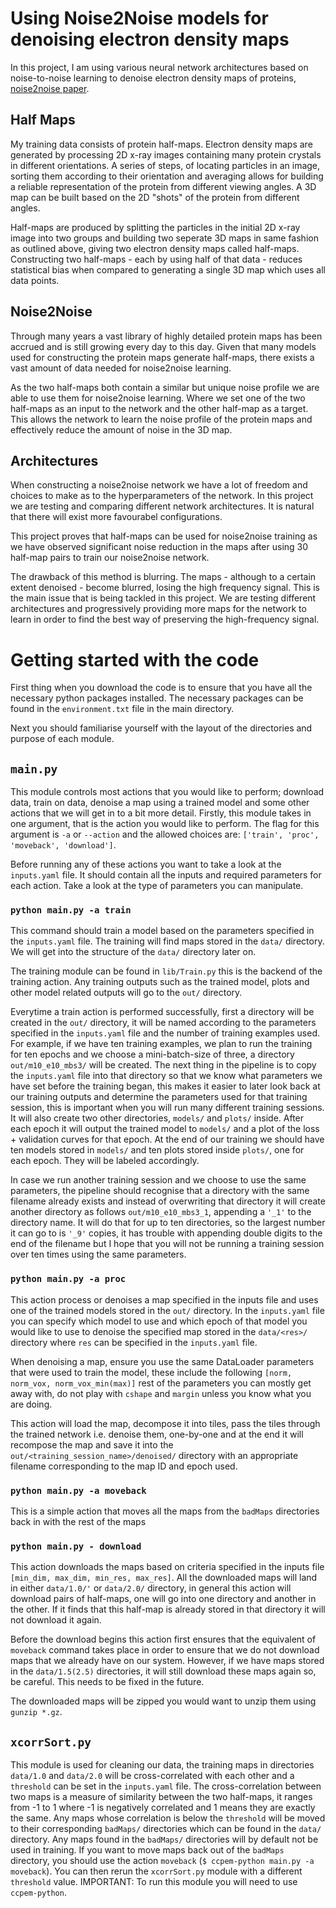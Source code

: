 # Using Noise2Noise models for denoising electron density maps

In this project, I am using various neural network 
architectures based on noise-to-noise learning
to denoise electron density maps of proteins,
[noise2noise paper](https://arxiv.org/abs/1803.04189).

## Half Maps

My training data consists of protein half-maps. Electron 
density maps are generated by processing 2D x-ray images 
containing many protein crystals in different orientations. 
A series of steps, of locating particles in an image,
sorting them according to their orientation and averaging
allows for building a reliable representation of the protein
from different viewing angles. A 3D map can be built based
on the 2D "shots" of the protein from different angles.

Half-maps are produced by splitting the particles in 
the initial 2D x-ray image into two groups and 
building two seperate 3D maps in same fashion as outlined 
above, giving two electron density maps called 
half-maps. Constructing two half-maps - each by using half
of that data - reduces statistical bias when compared
to generating a single 3D map which uses all data points.

## Noise2Noise

Through many years a vast library of highly detailed 
protein maps has been accrued and is still growing every day
to this day. Given that many models used for constructing 
the protein maps generate half-maps, there exists a 
vast amount of data needed for noise2noise learning.

As the two half-maps both contain a similar but unique 
noise profile we are able to use them for noise2noise 
learning. Where we set one of the two half-maps as an
input to the network and the other half-map as a target.
This allows the network to learn the noise profile of the
protein maps and effectively reduce the amount of noise
in the 3D map.

## Architectures

When constructing a noise2noise network we have a lot
of freedom and choices to make as to the hyperparameters
of the network. In this project we are testing and
comparing different network architectures. It is natural
that there will exist more favourabel configurations. 

This project proves that half-maps can be used for
noise2noise training as we have observed significant
noise reduction in the maps after using 30 half-map
pairs to train our noise2noise network.

The drawback of this method is blurring. The maps - although
to a certain extent denoised - become blurred, losing 
the high frequency signal. This is the main issue that
is being tackled in this project. We are testing 
different architectures and progressively 
providing more maps for the network to learn in order
to find the best way of preserving the high-frequency signal.

# Getting started with the code

First thing when you download the code is to ensure
that you have all the necessary python packages installed.
The necessary packages can be found in the 
`environment.txt` file in the main directory.

Next you should familiarise yourself with the layout of the
directories and purpose of each module.

## `main.py`
This module controls most actions that you would like to
perform; download data, train on data, denoise a map using
a trained model and some other actions that we will get in to
a bit more detail. Firstly, this module takes in one argument,
that is the action you would like to perform. The flag for
this argument is `-a` or `--action` and the allowed choices
are: `['train', 'proc', 'moveback', 'download']`.

Before running any of these actions you want to take a look 
at the `inputs.yaml` file. It should contain all the inputs
and required parameters for each action. Take a look at the 
type of parameters you can manipulate.

### `python main.py -a train`
This command should train a model based on the parameters
specified in the `inputs.yaml` file. The training will find
maps stored in the `data/` directory. We will get into the 
structure of the `data/` directory later on. 

The training module can be found in `lib/Train.py` this is
the backend of the training action. Any training outputs such
as the trained model, plots and other model related outputs
will go to the `out/` directory.

Everytime a train action is performed successfully, first a 
directory will be created in the `out/` directory, it will
be named according to the parameters specified in the
`inputs.yaml` file and the number of training examples used.
For example, if we have ten training examples, we plan to run
the training for ten epochs and we choose a mini-batch-size of 
three, a directory `out/m10_e10_mbs3/` will be created. The 
next thing in the pipeline is to copy the `inputs.yaml` file
into that directory so that we know what parameters we have set
before the training began, this makes it easier to later look
back at our training outputs and determine the parameters used
for that training session, this is important when you will run 
many different training sessions. It will also create two
other directories, `models/` and `plots/` inside. After each
epoch it will output the trained model to `models/` and a 
plot of the loss + validation curves for that epoch. At the end
of our training we should have ten models stored in `models/`
and ten plots stored inside `plots/`, one for each epoch. They
will be labeled accordingly.

In case we run another training session and we choose to use the
same parameters, the pipeline should recognise that a directory
with the same filename already exists and instead of overwriting
that directory it will create another directory as follows
`out/m10_e10_mbs3_1`, appending a `'_1'` to the directory
name. It will do that for up to ten directories, so the largest
number it can go to is `'_9'` copies, it has trouble with 
appending double digits to the end of the filename but I hope
that you will not be running a training session over ten times 
using the same parameters.


### `python main.py -a proc`

This action process or denoises a map specified in the inputs
file and uses one of the trained models stored in the `out/` 
directory. In the `inputs.yaml` file you can specify which
model to use and which epoch of that model you would like to
use to denoise the specified map stored in the 
`data/<res>/` directory where `res` can be specified in the 
`inputs.yaml` file.

When denoising a map, ensure you use the same DataLoader 
parameters that were used to train the model, these include
the following `[norm, norm_vox, norm_vox_min(max)]` rest of
the parameters you can mostly get away with, do not play with
`cshape` and `margin` unless you know what you are doing.

This action will load the map, decompose
it into tiles, pass the tiles through the trained 
network i.e. denoise them, one-by-one and at the end it will
recompose the map and save it into the 
`out/<training_session_name>/denoised/` directory with an
appropriate filename corresponding to the map ID and epoch
used.

### `python main.py -a moveback`

This is a simple action that moves all the maps from the 
`badMaps` directories back in with the rest of the maps

### `python main.py - download`

This action downloads the maps based on criteria specified in the
inputs file 
`[min_dim, max_dim, min_res, max_res]`. All the downloaded maps
will land in either `data/1.0/'` or `data/2.0/` directory, in 
general this action will download pairs of half-maps, one
will go into one directory and another in the other. If it finds
that this half-map is already stored in that directory it will not
download it again.

Before the download begins this action first ensures that 
the equivalent of `moveback` command takes place in order
to ensure that we do not download maps that we already have 
on our system. However, if we have maps stored in the
`data/1.5(2.5)` directories, it will still download these maps
again so, be careful. This needs to be fixed in the future.

The downloaded maps will be zipped you would want to unzip them
using `gunzip *.gz`.

## `xcorrSort.py`

This module is used for cleaning our data, the training maps in
directories `data/1.0` and `data/2.0` will be cross-correlated
with each other and a `threshold` can be set in the `inputs.yaml` file.
The cross-correlation between two maps is a measure of similarity
between the two half-maps, it ranges from -1 to 1 where -1 is 
negatively correlated and 1 means they are exactly the same.
Any maps whose correlation is below the `threshold` will be moved
to their corresponding `badMaps/` directories which can be found in
the `data/` directory. Any maps found in the `badMaps/` directories
will by default not be used in training. If you want to move maps
back out of the `badMaps` directory, you should use the action
`moveback` (`$ ccpem-python main.py -a moveback`). You can then rerun the
`xcorrSort.py` module with a different `threshold` value.
IMPORTANT: To run this module you will need to use `ccpem-python`.
